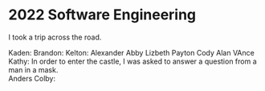 # 2022 Software Engineering
I took a trip across the road.

Kaden:
Brandon:
Kelton:
Alexander
Abby
Lizbeth
Payton
Cody
Alan
VAnce
Kathy: In order to enter the castle, I was asked to answer a question from a man in a mask.  
Anders
Colby:
